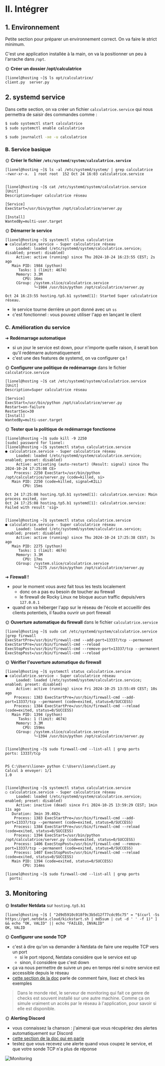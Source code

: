 # II. Intégrer

## 1. Environnement

Petite section pour préparer un environnement correct. On va faire le strict minimum.

C'est une application installée à la main, on va la positionner un peu à l'arrache dans `/opt`.

🌞 **Créer un dossier /opt/calculatrice**

```
[lionel@hosting ~]$ ls opt/calculatrice/
client.py  server.py
```

## 2. systemd service

Dans cette section, on va créer un fichier `calculatrice.service` qui nous permettra de saisir des commandes comme :

```bash
$ sudo systemctl start calculatrice
$ sudo systemctl enable calculatrice

$ sudo journalctl -xe -u calculatrice
```

### B. Service basique

🌞 **Créer le fichier `/etc/systemd/system/calculatrice.service`**
```
[lionel@hosting ~]$ ls -al /etc/systemd/system/ | grep calculatrice
-rwxr-xr-x.  1 root root  152 Oct 24 16:03 calculatrice.service


[lionel@hosting ~]$ cat /etc/systemd/system/calculatrice.service
[Unit]
Description=Super calculatrice réseau

[Service]
ExecStart=/usr/bin/python /opt/calculatrice/server.py

[Install]
WantedBy=multi-user.target
```


🌞 **Démarrer le service**
```
[lionel@hosting ~]$ systemctl status calculatrice
● calculatrice.service - Super calculatrice réseau
     Loaded: loaded (/etc/systemd/system/calculatrice.service; disabled; preset: disabled)
     Active: active (running) since Thu 2024-10-24 16:23:55 CEST; 2s ago
   Main PID: 1984 (python)
      Tasks: 1 (limit: 4674)
     Memory: 3.3M
        CPU: 16ms
     CGroup: /system.slice/calculatrice.service
             └─1984 /usr/bin/python /opt/calculatrice/server.py

Oct 24 16:23:55 hosting.tp5.b1 systemd[1]: Started Super calculatrice réseau.
```

  - le service tourne derrière un port donné avec un `ss`
  - c'est fonctionnel : vous pouvez utiliser l'app en lançant le client

### C. Amélioration du service

➜ **Redémarrage automatique**

- si un jour le service est down, pour n'importe quelle raison, il serait bon qu'il redémarre automatiquement
- c'est une des features de systemd, on va configurer ça !

🌞 **Configurer une politique de redémarrage** dans le fichier `calculatrice.service`

```
[lionel@hosting ~]$ cat /etc/systemd/system/calculatrice.service
[Unit]
Description=Super calculatrice réseau

[Service]
ExecStart=/usr/bin/python /opt/calculatrice/server.py
Restart=on-failure
RestartSec=30
[Install]
WantedBy=multi-user.target
```

🌞 **Tester que la politique de redémarrage fonctionne**

```
[lionel@hosting ~]$ sudo kill -9 2250
[sudo] password for lionel:
[lionel@hosting ~]$ systemctl status calculatrice.service
● calculatrice.service - Super calculatrice réseau
     Loaded: loaded (/etc/systemd/system/calculatrice.service; enabled; preset: disabled)
     Active: activating (auto-restart) (Result: signal) since Thu 2024-10-24 17:25:08 CE>
    Process: 2250 ExecStart=/usr/bin/python /opt/calculatrice/server.py (code=killed, si>
   Main PID: 2250 (code=killed, signal=KILL)
        CPU: 15ms

Oct 24 17:25:08 hosting.tp5.b1 systemd[1]: calculatrice.service: Main process exited, co>
Oct 24 17:25:08 hosting.tp5.b1 systemd[1]: calculatrice.service: Failed with result 'sig>


[lionel@hosting ~]$ systemctl status calculatrice.service
● calculatrice.service - Super calculatrice réseau
     Loaded: loaded (/etc/systemd/system/calculatrice.service; enabled; preset: disabled)
     Active: active (running) since Thu 2024-10-24 17:25:38 CEST; 3s ago
   Main PID: 2275 (python)
      Tasks: 1 (limit: 4674)
     Memory: 3.3M
        CPU: 17ms
     CGroup: /system.slice/calculatrice.service
             └─2275 /usr/bin/python /opt/calculatrice/server.py
```
➜ **Firewall !**

- pour le moment vous avez fait tous les tests localement
  - donc on a pas eu besoin de toucher au firewall
  - le firewall de Rocky Linux ne bloque aucun traffic depuis/vers `127.0.0.1`
- quand on va héberger l'app sur le réseau de l'école et accueillir des clients potentiels, il faudra ouvrir un port firewall

🌞 **Ouverture automatique du firewall** dans le fichier `calculatrice.service`

```
[lionel@hosting ~]$ sudo cat /etc/systemd/system/calculatrice.service |grep firewall
ExecStartPre=/usr/bin/firewall-cmd --add-port=13337/tcp --permanent
ExecStartPre=/usr/bin/firewall-cmd --reload
ExecStopPost=/usr/bin/firewall-cmd --remove-port=13337/tcp --permanent
ExecStopPost=/usr/bin/firewall-cmd --reload
```

🌞 **Vérifier l'ouverture automatique du firewall**
```
[lionel@hosting ~]$ systemctl status calculatrice.service
● calculatrice.service - Super calculatrice réseau
     Loaded: loaded (/etc/systemd/system/calculatrice.service; enabled; preset: disabled)
     Active: active (running) since Fri 2024-10-25 13:55:49 CEST; 10s ago
    Process: 1383 ExecStartPre=/usr/bin/firewall-cmd --add-port=13337/tcp --permanent (code=exited, status=0/SUCCESS)
    Process: 1384 ExecStartPre=/usr/bin/firewall-cmd --reload (code=exited, status=0/SUCCESS)
   Main PID: 1394 (python)
      Tasks: 1 (limit: 4674)
     Memory: 3.3M
        CPU: 159ms
     CGroup: /system.slice/calculatrice.service
             └─1394 /usr/bin/python /opt/calculatrice/server.py


[lionel@hosting ~]$ sudo firewall-cmd --list-all | grep ports
ports: 13337/tcp


PS C:\Users\lione> python C:\Users\lione\client.py
Calcul à envoyer: 1/1
1.0


[lionel@hosting ~]$ systemctl status calculatrice.service
○ calculatrice.service - Super calculatrice réseau
     Loaded: loaded (/etc/systemd/system/calculatrice.service; enabled; preset: disabled)
     Active: inactive (dead) since Fri 2024-10-25 13:59:29 CEST; 1min 11s ago
   Duration: 3min 39.402s
    Process: 1383 ExecStartPre=/usr/bin/firewall-cmd --add-port=13337/tcp --permanent (code=exited, status=0/SUCCESS)
    Process: 1384 ExecStartPre=/usr/bin/firewall-cmd --reload (code=exited, status=0/SUCCESS)
    Process: 1394 ExecStart=/usr/bin/python /opt/calculatrice/server.py (code=exited, status=0/SUCCESS)
    Process: 1406 ExecStopPost=/usr/bin/firewall-cmd --remove-port=13337/tcp --permanent (code=exited, status=0/SUCCESS)
    Process: 1407 ExecStopPost=/usr/bin/firewall-cmd --reload (code=exited, status=0/SUCCESS)
   Main PID: 1394 (code=exited, status=0/SUCCESS)
        CPU: 314ms

[lionel@hosting ~]$ sudo firewall-cmd --list-all | grep ports
  ports:

```

## 3. Monitoring

🌞 **Installer Netdata** sur `hosting.tp5.b1`
```
[lionel@hosting ~]$ [ "2d9d5910c018f9c3b5d12f77cdc95c75" = "$(curl -Ss https://get.netdata.cloud/kickstart.sh | md5sum | cut -d ' ' -f 1)" ] && echo "OK, VALID" || echo "FAILED, INVALID"
OK, VALID
```

🌞 **Configurer une sonde TCP**

- c'est à dire qu'on va demander à Netdata de faire une requête TCP vers un port
  - si le port répond, Netdata considère que le service est up
  - sinon, il considère que c'est down
- ça va nous permettre de suivre un peu en temps réel si notre service est accessible depuis le réseau
- [cette section de la doc](https://learn.netdata.cloud/docs/data-collection/synthetic-checks/tcp-endpoints) parle de comment faire, lisez et check les exemples

> Dans le monde réel, le serveur de monitoring qui fait ce genre de checks est souvent installé sur une autre machine. Comme ça on simule vraiment un accès par le réseau à l'application, pour savoir si elle est disponible.

🌞 **Alerting Discord**

- vous connaissez la chanson : j'aimerai que vous récupériez des alertes automatiquement sur Discord
- [cette section de la doc qui en parle](https://learn.netdata.cloud/docs/alerting/notifications/agent-dispatched-notifications/discord)
- testez que vous recevez une alerte quand vous coupez le service, et que votre sonde TCP n'a plus de réponse

![Monitoring](./img/monitoring.jpg)

